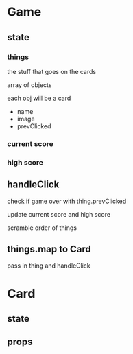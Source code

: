 # Game

## state

### things

the stuff that goes on the cards

array of objects

each obj will be a card

-   name
-   image
-   prevClicked

### current score

### high score

## handleClick

check if game over with thing.prevClicked

update current score and high score

scramble order of things

## things.map to Card

pass in thing and handleClick

# Card

## state

## props
